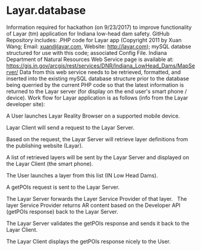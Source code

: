 # Layar.database
Information required for hackathon (on 9/23/2017) to improve functionality of Layar (tm) application for Indiana low-head dam safety. GitHub Repository includes: .PHP code for Layar app (Copyright 2011 by Xuan Wang; Email: xuan@layar.com, Website: http://layar.com); mySQL databse structured for use with this code; associated Config File. 
Indiana Department of Natural Resources Web Service page is available at: https://gis.in.gov/arcgis/rest/services/DNR/Indiana_LowHead_Dams/MapServer/
Data from this web service needs to be retrieved, formatted, and inserted into the existing mySQL database structure prior to the database being querried by the current PHP code so that the latest information is returned to the Layar server (for display on the end user's smart phone / device). 
Work flow for Layar application is as follows (info from the Layar developer site):
  
  A User launches Layar Reality Browser on a supported mobile device. 
  
  Layar Client will send a request to the Layar Server.
  
  Based on the request, the Layar Server will retrieve layer definitions from the publishing website (Layar). 
  
  A list of retrieved layers will be sent by the Layar Server and displayed on the Layar Client (the smart phone).
  
  The User launches a layer from this list (IN Low Head Dams).
  
  A getPOIs request is sent to the Layar Server. 
  
  The Layar Server forwards the Layer Service Provider of that layer.
  
  The layer Service Provider returns AR content based on the Developer API (getPOIs response) back to the Layar Server. 
  
  The Layar Server validates the getPOIs response and sends it back to the Layar Client. 
  
  The Layar Client displays the getPOIs response nicely to the User. 
